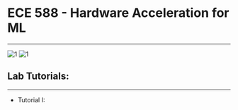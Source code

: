 # ECE 588 - Hardware Acceleration for ML
--------------------------------------------------------------------------

![1](../assets/fig/pynq_boards.jpg)
![1](../assets/fig/pynq_boards_1.jpg)


## Lab Tutorials: 
--------------------------------------------------------------------------
* Tutorial I:
